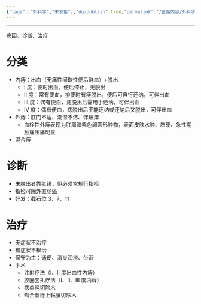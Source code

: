 ```yaml
---
{"tags":["外科学","未发售"],"dg-publish":true,"permalink":"/正番内容/外科学/Episode 06. 普外科/痔/","dgPassFrontmatter":true}
---
```


---
病因、诊断、治疗
# 分类
+ 内痔：出血（无痛性间歇性便后鲜血）+脱出
	+ I 度：便时出血。便后停止，无脱出
	+ II 度：常有便血，排便时有痔脱出，便后可自行还纳，可伴出血
	+ III 度：偶有便血，痣脱出后需用手还纳，可伴出血
	+ IV 度：偶有便血，痣脱出后不能还纳或还纳后又脱出，可伴出血
+ 外痔：肛门不适、潮湿不洁、伴瘙痒
	+ 血栓性外痔表现为肛周暗紫色卵圆形肿物，表面皮肤水肿、质硬、急性期触痛压痛明显
+ 混合痔
# 诊断
+ 未脱出者靠肛镜，但必须常规行指检
+ 指检可除外直肠癌
+ 好发：截石位 3、7、11
# 治疗
+ 无症状不治疗
+ 有症状不根治
+ 保守为主：通便、消炎润滑、坐浴
+ 手术
	+ 注射疗法（I、II 度出血性内痔）
	+ 胶圈套扎疗法（I、II、III 度内痔）
	+ 痣单纯切除术
	+ 吻合器痔上黏膜切除术